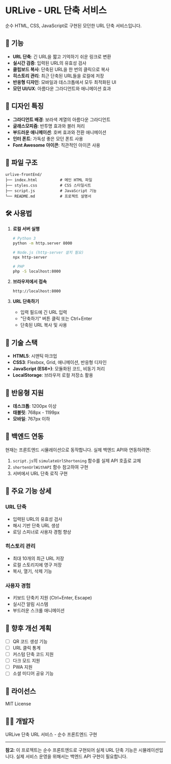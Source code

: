 # URLive - URL 단축 서비스

순수 HTML, CSS, JavaScript로 구현된 모던한 URL 단축 서비스입니다.

## 🚀 기능

- **URL 단축**: 긴 URL을 짧고 기억하기 쉬운 링크로 변환
- **실시간 검증**: 입력된 URL의 유효성 검사
- **클립보드 복사**: 단축된 URL을 한 번의 클릭으로 복사
- **히스토리 관리**: 최근 단축된 URL들을 로컬에 저장
- **반응형 디자인**: 모바일과 데스크톱에서 모두 최적화된 UI
- **모던 UI/UX**: 아름다운 그라디언트와 애니메이션 효과

## 🎨 디자인 특징

- **그라디언트 배경**: 보라색 계열의 아름다운 그라디언트
- **글래스모피즘**: 반투명 효과와 블러 처리
- **부드러운 애니메이션**: 호버 효과와 전환 애니메이션
- **인터 폰트**: 가독성 좋은 모던 폰트 사용
- **Font Awesome 아이콘**: 직관적인 아이콘 사용

## 📁 파일 구조

```
urlive-frontEnd/
├── index.html          # 메인 HTML 파일
├── styles.css          # CSS 스타일시트
├── script.js           # JavaScript 기능
└── README.md           # 프로젝트 설명서
```

## 🛠️ 사용법

1. **로컬 서버 실행**
   ```bash
   # Python 3
   python -m http.server 8000
   
   # Node.js (http-server 설치 필요)
   npx http-server
   
   # PHP
   php -S localhost:8000
   ```

2. **브라우저에서 접속**
   ```
   http://localhost:8000
   ```

3. **URL 단축하기**
   - 입력 필드에 긴 URL 입력
   - "단축하기" 버튼 클릭 또는 Ctrl+Enter
   - 단축된 URL 복사 및 사용

## 🔧 기술 스택

- **HTML5**: 시맨틱 마크업
- **CSS3**: Flexbox, Grid, 애니메이션, 반응형 디자인
- **JavaScript (ES6+)**: 모듈화된 코드, 비동기 처리
- **LocalStorage**: 브라우저 로컬 저장소 활용

## 📱 반응형 지원

- **데스크톱**: 1200px 이상
- **태블릿**: 768px - 1199px
- **모바일**: 767px 이하

## 🔌 백엔드 연동

현재는 프론트엔드 시뮬레이션으로 동작합니다. 실제 백엔드 API와 연동하려면:

1. `script.js`의 `simulateUrlShortening` 함수를 실제 API 호출로 교체
2. `shortenUrlWithAPI` 함수 참고하여 구현
3. 서버에서 URL 단축 로직 구현

## 🎯 주요 기능 상세

### URL 단축
- 입력된 URL의 유효성 검사
- 해시 기반 단축 URL 생성
- 로딩 스피너로 사용자 경험 향상

### 히스토리 관리
- 최대 10개의 최근 URL 저장
- 로컬 스토리지에 영구 저장
- 복사, 열기, 삭제 기능

### 사용자 경험
- 키보드 단축키 지원 (Ctrl+Enter, Escape)
- 실시간 알림 시스템
- 부드러운 스크롤 애니메이션

## 🚀 향후 개선 계획

- [ ] QR 코드 생성 기능
- [ ] URL 클릭 통계
- [ ] 커스텀 단축 코드 지원
- [ ] 다크 모드 지원
- [ ] PWA 지원
- [ ] 소셜 미디어 공유 기능

## 📄 라이선스

MIT License

## 👨‍💻 개발자

URLive 단축 URL 서비스 - 순수 프론트엔드 구현

---

**참고**: 이 프로젝트는 순수 프론트엔드로 구현되어 실제 URL 단축 기능은 시뮬레이션입니다. 실제 서비스 운영을 위해서는 백엔드 API 구현이 필요합니다. 